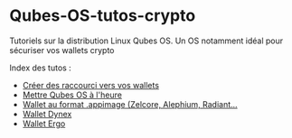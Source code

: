 # Qubes-OS-tutos-crypto
Tutoriels sur la distribution Linux Qubes OS. Un OS notamment idéal pour sécuriser vos wallets crypto

Index des tutos :

- [Créer des raccourci vers vos wallets](/Tuto_raccourci_wallet.md)
- [Mettre Qubes OS à l'heure](/Tuto_Qubes_OS_heure.md)
- [Wallet au format .appimage (Zelcore, Alephium, Radiant...](/Tuto_wallet_Appimage.md)
- [Wallet Dynex](/Tuto_wallet_Dynex.md)
- [Wallet Ergo](/Tuto_wallet_Ergo.md)

